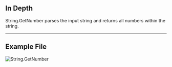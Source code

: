 ## In Depth
String.GetNumber parses the input string and returns all numbers within the string.
___
## Example File

![String.GetNumber](./DSCore.String.GetNumber_img.png)
